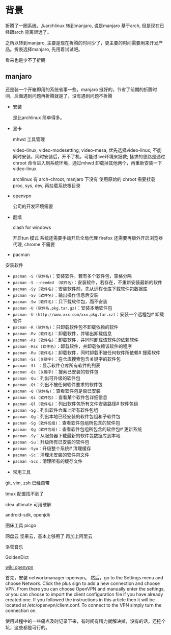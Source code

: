 
# 背景

折腾了一圈系统，从archlinux 转到manjaro, 说是manjaro 基于arch, 但是现在已经跟arch 背离很远了。

之所以转到manjaro, 主要是现在折腾的时间少了，更主要的时间需要用来开发产品。折衷选择manjaro, 先用着试试吧。

看来也是少不了折腾

## manjaro

还是装一个开箱即用的系统省事一些，manjaro 挺好的，节省了前期的折腾时间，后面遇到问题再折腾就是了，没有遇到问题不折腾

- 安装

	是比archlinux 简单得多。

- 显卡

	mhwd 工具管理

	video-linux, video-modesetting, video-mesa, 优先选择video-linux, 
	不能同时安装，同时安装后，开不了机，可能过live环境来拯救;
	拯求的思路是通过chroot 命令进入到系统环境，通过mhwd 卸载掉其他两个，再重新安装一下video-linux

	archlinux 有 arch-chroot, manjaro 下没有
	使用原始的 chroot 需要挂载 proc, sys, dev, 再挂载系统根目录

- openvpn 

	公司的开发环境需要

- 翻墙

	clash for windows

	开启tun 模式
	系统还需要手动开启全局代理
	firefox 还需要再额外开启浏览器代理, chrome 不需要

- pacman

安装软件
+ `pacman -S (软件名)`：安装软件，若有多个软件包，空格分隔
+ `pacman -S --needed （软件名）`：安装软件，若存在，不重新安装最新的软件
+ `pacman -Sy (软件名)`：安装软件前，先从远程仓库下载软件包数据库
+ `pacman -Sv (软件名)`：输出操作信息后安装 
+ `pacman -Sw (软件名)`：只下载软件包，而不安装 
+ `pacman -U (软件名.pkg.tar.gz)`：安装本地软件包 
+ `pacman -U (http://www.xxx.com/xxx.pkg.tar.xz)`：安装一个远程包# 卸载软件 
+ `pacman -R (软件名)`：只卸载软件包不卸载依赖的软件 
+ `pacman -Rv (软件名)`：卸载软件，并输出卸载信息 
+ `pacman -Rs (软件名)`：卸载软件，并同时卸载该软件的依赖软件 
+ `pacman -Rsc (软件名)`：卸载软件，并卸载依赖该软件的程序 
+ `pacman -Ru (软件名)`：卸载软件，同时卸载不被任何软件所依赖# 搜索软件 
+ `pacman -Ss (关键字)`：在仓库搜索包含关键字的软件包 
+ `pacman -Sl `：显示软件仓库所有软件的列表 
+ `pacman -Qs (关键字)`：搜索已安装的软件包 
+ `pacman -Qu`：列出可升级的软件包 
+ `pacman -Qt`：列出不被任何软件要求的软件包 
+ `pacman -Q (软件名)`：查看软件包是否已安装 
+ `pacman -Qi (软件包)`：查看某个软件包详细信息 
+ `pacman -Ql (软件名)`：列出软件包所有文件安装路径# 软件包组 
+ `pacman -Sg`：列出软件仓库上所有软件包组 
+ `pacman -Qg`：列出本地已经安装的软件包组和子软件包 
+ `pacman -Sg (软件包组)`：查看软件包组所包含的软件包 
+ `pacman -Qg (软件包组)`：查看软件包组所包含的软件包# 更新系统 
+ `pacman -Sy`：从服务器下载最新的软件包数据库到本地 
+ `pacman -Su`：升级所有已安装的软件包 
+ `pacman -Syu`：升级整个系统# 清理缓存 
+ `pacman -Sc`：清理未安装的软件包文件 
+ `pacman -Scc`：清理所有的缓存文件

- 常用工具

git, vim, zsh 已经自带

tmux 配置找不到了

idea ultimate 可用破解

android-sdk, openjdk

图床工具
    picgo

网盘云
    坚果云，基本上够用了
    再加上阿里云

洛雪音乐

GoldenDict

[wiki openvpn](https://wiki.archlinux.org/title/OpenVPN_(%E7%AE%80%E4%BD%93%E4%B8%AD%E6%96%87)#%E5%90%AF%E5%8A%A8_OpenVPN)

首先，安装 networkmanager-openvpn。 
然后，go to the Settings menu and choose Network. Click the plus sign to add a new connection and choose VPN. From there you can choose OpenVPN and manually enter the settings, or you can choose to import the client configuration file if you have already created one. If you followed the instructions in this article then it will be located at /etc/openvpn/client.conf. To connect to the VPN simply turn the connection on.

使用过程中的一些痛点及时记录下来，有时间有精力就解决掉，没有的话，还挖个坑，这些都是可行的。

